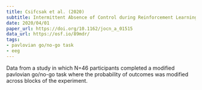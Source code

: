 ```yaml
---
title: Csifcsak et al. (2020)
subtitle: Intermittent Absence of Control during Reinforcement Learning Interferes with Pavlovian Bias in Action Selection
date: 2020/04/01
paper_url: https://doi.org/10.1162/jocn_a_01515
data_url: https://osf.io/89mdr/
tags:
- pavlovian go/no-go task
- eeg
---
```


Data from a study in which N=46 participants completed a modified pavlovian go/no-go task where the probability of outcomes was modified across blocks of the experiment.

